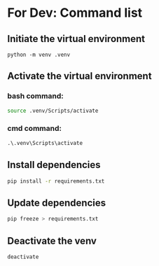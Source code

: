 # For Dev: Command list
## Initiate the virtual environment
```
python -m venv .venv
```

## Activate the virtual environment
### bash command:
```bash
source .venv/Scripts/activate
```
### cmd command:
```cmd
.\.venv\Scripts\activate
```
## Install dependencies
```bash or cmd
pip install -r requirements.txt
```

## Update dependencies
```bash or cmd
pip freeze > requirements.txt
```

## Deactivate the venv
```bash or cmd
deactivate
```